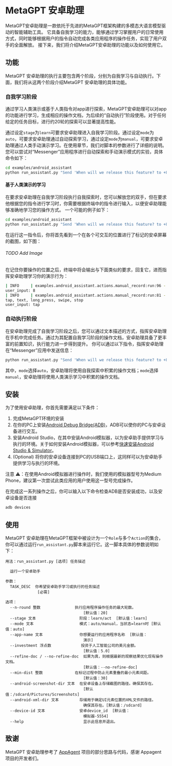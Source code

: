 # MetaGPT 安卓助理

MetaGPT安卓助理是一款依托于先进的MetaGPT框架构建的多模态大语言模型驱动的智能辅助工具。
它具备自我学习的能力，能够通过学习掌握用户的日常使用方式，同时能够根据用户的指令自动完成各类应用程序的操作任务，实现了用户双手的全面解放。
接下来，我们将介绍MetaGPT安卓助理的功能以及如何使用它。

## 功能

MetaGPT 安卓助理的执行主要包含两个阶段，分别为自我学习与自动执行。下面，我们将从这两个阶段介绍MetaGPT 安卓助理的具体功能。

### 自我学习阶段

通过学习人类演示或基于人类指令对app进行探索，MetaGPT安卓助理可以对app的功能进行学习，生成相应的操作文档，为后续的“自动执行”阶段使用。对于任何给定的任务目标，进行约20轮的探索可以显著提高性能。

通过设定`stage`为`learn`可要求安卓助理进入自我学习阶段。通过设定`mode`为`auto`，可要求安卓助理通过自动探索学习，通过设定`mode`为`manual`，可要求安卓助理通过人类手动演示学习。在使用章节，我们对脚本的参数进行了详细的说明。
您可以尝试对“Messenger”应用程序进行自动探索和手动演示模式的实验，具体命令如下：

```bash
cd examples/android_assistant
python run_assistant.py "Send 'When will we release this feature? to +86 8888888'" --stage "learn" --mode "auto or manual" --app-name "Messenger"
```

#### 基于人类演示的学习
在要求安卓助理在自我学习阶段执行自我探索时，您可以解放您的双手，但在要求他根据您的指令进行学习时，你需要根据终端中的指令进行输入，以便安卓助理能够准确地学习您的操作方式。
一个可能的例子如下：

```bash
cd examples/android_assistant
python run_assistant.py "Send 'When will we release this feature? to +86 8888888'" --stage "learn" --mode "manual" --app-name "Messenger"
```

在运行这一指令后，你将首先看到一个在各个可交互的位置进行了标记的安卓屏幕的截图，如下图：
###### TODO Add Image
在记住你要操作的位置之后，终端中将会输出与下面类似的要求，回复它，进而指挥安卓助理学习你的演示行为：

```bash
| INFO     | examples.android_assistant.actions.manual_record:run:96 - Which element do you want to tap? Choose a numeric tag from 1 to 11:
user_input: 8
| INFO     | examples.android_assistant.actions.manual_record:run:81 - Choose one of the following actions you want to perform on the current screen:
tap, text, long_press, swipe, stop
user_input: tap
```
### 自动执行阶段
在安卓助理完成了自我学习阶段之后，您可以通过文本描述的方式，指挥安卓助理在手机中完成任务。通过为其配置自我学习阶段的操作文档，安卓助理具备了更丰富的前置知识，执行能力进一步得到提升。
你可以通过以下指令，指挥安卓助理在“Messenger”应用中发送信息：
```bash
python run_assistant.py "Send 'When will we release this feature? to +86 8888888'" --stage "act" --mode "auto or manual" --app-name "Messenger"
```
其中，`mode`选择`auto`，安卓助理将使用自我探索中积累的操作文档；`mode`选择`manual`，安卓助理将使用人类演示学习中积累的操作文档。

## 安装
为了使用安卓助理，你首先需要满足以下条件：
1. 完成MetaGPT环境的安装
2. 在你的PC上安装[Android Debug Bridge(ADB)](https://developer.android.com/tools/adb?hl=zh-cn)，ADB可以使你的PC与安卓设备进行交互。
3. 安装Android Studio，在其中安装Android模拟器，以为安卓助手提供学习与执行的环境。关于如何安装Android模拟器，可以参考[快速安装Android Studio & Simulator](https://dev.weixin.qq.com/docs/framework/dev/framework/env/android-simulator.html)。
4. (Optional) 将你的安卓设备连接到PC的USB端口上，这同样可以为安卓助手提供学习与执行的环境。

注意 ⚠️：在使用Android模拟器进行操作时，我们使用的模拟器型号为Medium Phone，建议第一次尝试此类应用的用户使用这一型号完成操作。

在完成这一系列操作之后，你可以输入以下命令检查ADB是否安装成功，以及安卓设备是否连接
```bash
adb devices
```
## 使用
MetaGPT 安卓助理在MetaGPT框架中被设计为一个`Role`与多个`Action`的集合，你可以通过运行`run_assistant.py`脚本来运行它。这一脚本具体的参数说明如下：
```text
用法：run_assistant.py [选项] 任务描述

  运行一个安卓助手

参数：
  TASK_DESC  你希望安卓助手学习或执行的任务描述
              [必需]

选项：
  --n-round 整数               执行应用程序操作任务的最大轮数。
                                  [默认值：20]
  --stage 文本                   阶段：learn/act  [默认值：learn]
  --mode 文本                    模式：auto/manual，当状态=learn时 [默认值：auto]
  --app-name 文本                你想要运行的应用程序名称  [默认值：
                                  演示]
  --investment 浮点数             投资于人工智能公司的美元金额。
                                  [默认值：5.0]
  --refine-doc / --no-refine-doc  如果为真，则根据最新的观察结果优化现有操作文档。
                                  [默认值：--no-refine-doc]
  --min-dist 整数              在标记过程中防止元素重叠的最小元素间距。
                                  [默认值：30]
  --android-screenshot-dir 文本  在安卓设备上存储截图的路径。确保其存在。
                                  [默认值：/sdcard/Pictures/Screenshots]
  --android-xml-dir 文本         存储用于确定UI元素位置的XML文件的路径。
                                  确保其存在。[默认值：/sdcard]
  --device-id 文本               安卓device_id  [默认值：
                                  模拟器-5554]
  --help                          显示此信息并退出。
```

## 致谢
MetaGPT 安卓助理参考了 [AppAgent](https://github.com/mnotgod96/AppAgent) 项目的部分思路与代码，感谢 Appagent 项目的开发者们。

